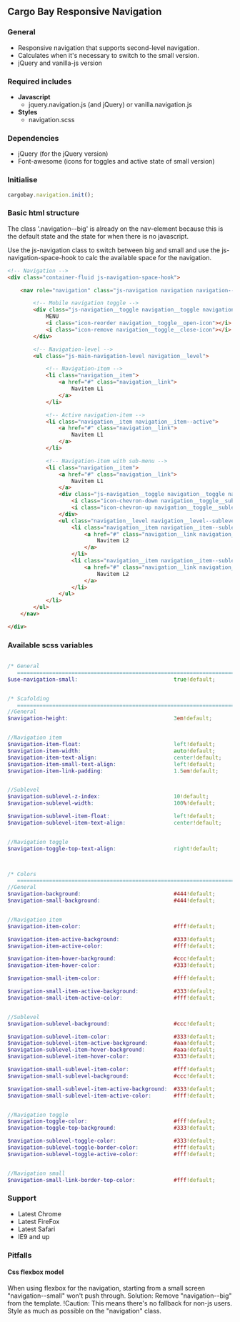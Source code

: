 ## Cargo Bay Responsive Navigation

### General
- Responsive navigation that supports second-level navigation.
- Calculates when it's necessary to switch to the small version.
- jQuery and vanilla-js version


### Required includes
- **Javascript**
	- jquery.navigation.js (and jQuery) or vanilla.navigation.js
- **Styles**
 	- navigation.scss


### Dependencies
- jQuery (for the jQuery version)
- Font-awesome (icons for toggles and active state of small version)


### Initialise
```javascript
cargobay.navigation.init();
```

### Basic html structure
The class '.navigation--big' is already on the nav-element because this is the default state and the state for when there is no javascript.

Use the js-navigation class to switch between big and small and use the js-navigation-space-hook to calc the available space for the navigation.
```html
<!-- Navigation -->
<div class="container-fluid js-navigation-space-hook">

    <nav role="navigation" class="js-navigation navigation navigation--big">

        <!-- Mobile navigation toggle -->
        <div class="js-navigation__toggle navigation__toggle navigation__toggle--top">
            MENU
            <i class="icon-reorder navigation__toggle__open-icon"></i>
            <i class="icon-remove navigation__toggle__close-icon"></i>
        </div>

        <!-- Navigation-level -->
        <ul class="js-main-navigation-level navigation__level">

            <!-- Navigation-item -->
            <li class="navigation__item">
                <a href="#" class="navigation__link">
                    Navitem L1
                </a>
            </li>

            <!-- Active navigation-item -->
            <li class="navigation__item navigation__item--active">
                <a href="#" class="navigation__link">
                    Navitem L1
                </a>
            </li>

            <!-- Navigation-item with sub-menu -->
            <li class="navigation__item">
                <a href="#" class="navigation__link">
                    Navitem L1
                </a>
                <div class="js-navigation__toggle navigation__toggle navigation__toggle--sublevel">
                    <i class="icon-chevron-down navigation__toggle__sublevel-open-icon"></i>
                    <i class="icon-chevron-up navigation__toggle__sublevel-close-icon"></i>
                </div>
                <ul class="navigation__level navigation__level--sublevel">
                    <li class="navigation__item navigation__item--sublevel">
                        <a href="#" class="navigation__link navigation__link--sublevel">
                            Navitem L2
                        </a>
                    </li>
                    <li class="navigation__item navigation__item--sublevel">
                        <a href="#" class="navigation__link navigation__link--sublevel">
                            Navitem L2
                        </a>
                    </li>
                </ul>
            </li>
        </ul>
    </nav>

</div>

```
### Available scss variables
```scss

/* General
   ========================================================================== */
$use-navigation-small:                              true!default;


/* Scafolding
   ========================================================================== */
//General
$navigation-height:                                 3em!default;


//Navigation item
$navigation-item-float:                             left!default;
$navigation-item-width:                             auto!default;
$navigation-item-text-align:                        center!default;
$navigation-item-small-text-align:                  left!default;
$navigation-item-link-padding:                      1.5em!default;


//Sublevel
$navigation-sublevel-z-index:                       10!default;
$navigation-sublevel-width:                         100%!default;

$navigation-sublevel-item-float:                    left!default;
$navigation-sublevel-item-text-align:               center!default;


//Navigation toggle
$navigation-toggle-top-text-align:                  right!default;



/* Colors
   ========================================================================== */
//General
$navigation-background:                             #444!default;
$navigation-small-background:                       #444!default;


//Navigation item
$navigation-item-color:                             #fff!default;

$navigation-item-active-background:                 #333!default;
$navigation-item-active-color:                      #fff!default;

$navigation-item-hover-background:                  #ccc!default;
$navigation-item-hover-color:                       #333!default;

$navigation-small-item-color:                       #fff!default;

$navigation-small-item-active-background:           #333!default;
$navigation-small-item-active-color:                #fff!default;


//Sublevel
$navigation-sublevel-background:                    #ccc!default;

$navigation-sublevel-item-color:                    #333!default;
$navigation-sublevel-item-active-background:        #aaa!default;
$navigation-sublevel-item-hover-background:         #aaa!default;
$navigation-sublevel-item-hover-color:              #333!default;

$navigation-small-sublevel-item-color:              #fff!default;
$navigation-small-sublevel-background:              #ccc!default;

$navigation-small-sublevel-item-active-background:  #333!default;
$navigation-small-sublevel-item-active-color:       #fff!default;


//Navigation toggle
$navigation-toggle-color:                           #fff!default;
$navigation-toggle-top-background:                  #333!default;

$navigation-sublevel-toggle-color:                  #333!default;
$navigation-sublevel-toggle-border-color:           #fff!default;
$navigation-sublevel-toggle-active-color:           #fff!default;


//Navigation small
$navigation-small-link-border-top-color:            #fff!default;


```


### Support
- Latest Chrome
- Latest FireFox
- Latest Safari
- IE9 and up



### Pitfalls

#### Css flexbox model
When using flexbox for the navigation, starting from a small screen "navigation--small" won't push through.
Solution: Remove "navigation--big" from the template.
!Caution: This means there's no fallback for non-js users. Style as much as possible on the "navigation" class.
